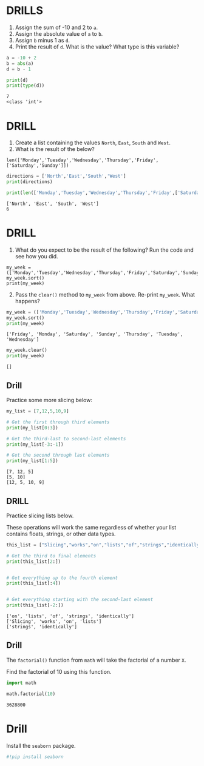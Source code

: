 # DRILLS

1. Assign the sum of -10 and 2 to `a`.
2. Assign the absolute value of `a` to `b`.
3. Assign `b` minus 1 as `d`.
4. Print the result of `d`. What is the value? What type is this variable?



```python
a = -10 + 2
b = abs(a)
d = b - 1

print(d)
print(type(d))
```

    7
    <class 'int'>


# DRILL

1. Create a list containing the values `North`, `East`, `South` and `West`.  
2. What is the result of the below?

```
len(['Monday','Tuesday','Wednesday','Thursday','Friday',['Saturday','Sunday']])
```


```python
directions = ['North','East','South','West']
print(directions)

print(len(['Monday','Tuesday','Wednesday','Thursday','Friday',['Saturday','Sunday']]))
```

    ['North', 'East', 'South', 'West']
    6


# DRILL

1. What do you expect to be the result of the following? Run the code and see how you did.

```
my_week = (['Monday','Tuesday','Wednesday','Thursday','Friday','Saturday','Sunday'])
my_week.sort()
print(my_week)
```

2. Pass the `clear()` method to `my_week` from above. Re-print `my_week`. What happens?


```python
my_week = (['Monday','Tuesday','Wednesday','Thursday','Friday','Saturday','Sunday'])
my_week.sort()
print(my_week)
```

    ['Friday', 'Monday', 'Saturday', 'Sunday', 'Thursday', 'Tuesday', 'Wednesday']



```python
my_week.clear()
print(my_week)
```

    []


## Drill

Practice some more slicing below:


```python
my_list = [7,12,5,10,9]

# Get the first through third elements
print(my_list[0:3])

# Get the third-last to second-last elements
print(my_list[-3:-1])

# Get the second through last elements
print(my_list[1:5])

```

    [7, 12, 5]
    [5, 10]
    [12, 5, 10, 9]


## DRILL

Practice slicing lists below. 

These operations will work the same regardless of whether your list contains floats, strings, or other data types.


```python
this_list = ["Slicing","works","on","lists","of","strings","identically"]

# Get the third to final elements
print(this_list[2:])


# Get everything up to the fourth element
print(this_list[:4])


# Get everything starting with the second-last element
print(this_list[-2:])
```

    ['on', 'lists', 'of', 'strings', 'identically']
    ['Slicing', 'works', 'on', 'lists']
    ['strings', 'identically']




## Drill

The `factorial()` function from `math` will take the factorial of a number `X`.

Find the factorial of 10 using this function.


```python
import math

math.factorial(10)
```




    3628800



# Drill 

Install the `seaborn` package.


```python
#!pip install seaborn
```
